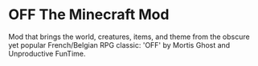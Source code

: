 # OFF The Minecraft Mod
Mod that brings the world, creatures, items, and theme from the obscure yet popular French/Belgian RPG classic: 'OFF' by Mortis Ghost and Unproductive FunTime. 
